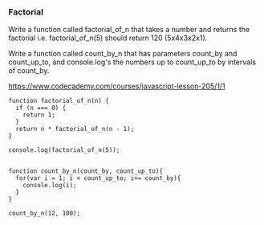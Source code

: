 ### Factorial


Write a function called factorial_of_n that takes a number and returns the factorial i.e. factorial_of_n(5) should return 120 (5x4x3x2x1).

Write a function called count_by_n that has parameters count_by and count_up_to, and console.log's the numbers up to count_up_to by intervals of count_by.

https://www.codecademy.com/courses/javascript-lesson-205/1/1


    function factorial_of_n(n) {
      if (n === 0) {
        return 1;
      }
      return n * factorial_of_n(n - 1);
    }

    console.log(factorial_of_n(5));


    function count_by_n(count_by, count_up_to){
      for(var i = 1; i < count_up_to; i+= count_by){
        console.log(i);
      }
    }

    count_by_n(12, 100);